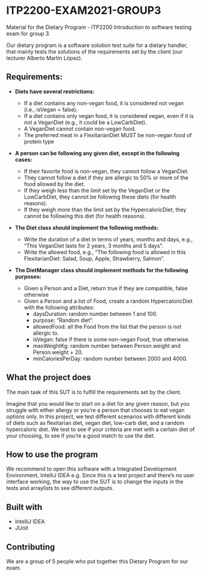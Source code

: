 # ITP2200-EXAM2021-GROUP3

Material for the Dietary Program - ITP2200 Introduction to software testing exam for group 3.

Our dietary program is a software solution test suite for a dietary handler, that mainly tests the solutions of the requirements set by the client (our lecturer Alberto Martín López).

## Requirements:

* **Diets have several restrictions:**
    * If a diet contains any non-vegan food, it is considered not vegan (i.e., isVegan = false).
    * If a diet contains only vegan food, it is considered vegan, even if it is not a VeganDiet (e.g., it could be a LowCarbDiet).
    * A VeganDiet cannot contain non-vegan food.
    * The preferred meat in a FlexitarianDiet MUST be non-vegan food of protein type
    
* **A person can be following any given diet, except in the following cases:**
    * If their favorite food is non-vegan, they cannot follow a VeganDiet.
    * They cannot follow a diet if they are allergic to 50% or more of the food allowed by the diet.
    * If they weigh less than the limit set by the VeganDiet or the LowCarbDiet, they cannot be following these diets (for health reasons).
    * If they weigh more than the limit set by the HypercaloricDiet, they cannot be following this diet (for health reasons).
    
* **The Diet class should implement the following methods:**
    * Write the duration of a diet in terms of years, months and days, e.g., “This VeganDiet lasts for 2 years, 3 months and 5 days”.
    * Write the allowed food, e.g., “The following food is allowed in this FlexitarianDiet: Salad, Soup, Apple, Strawberry, Salmon”.
    
* **The DietManager class should implement methods for the following purposes:**
    * Given a Person and a Diet, return true if they are compatible, false otherwise
    * Given a Person and a list of Food, create a random HypercaloricDiet with the following attributes:
        * daysDuration: random number between 1 and 100.
        * purpose: “Random diet”.
        * allowedFood: all the Food from the list that the person is not allergic to.
        * isVegan: false if there is some non-vegan Food, true otherwise.
        * maxWeightKg: random number between Person.weight and Person.weight + 20.
        * minCaloriesPerDay: random number between 2000 and 4000.


## What the project does

The main task of this SUT is to fulfill the requirements set by the client.

Imagine that you would like to start on a diet for any given reason, but you struggle with either allergy or you’re a person that chooses to eat vegan options only. In this project, we test different scenarios with different kinds of diets such as flexitarian diet, vegan diet, low-carb diet, and a random hypercaloric diet.
We test to see if your criteria are met with a certain diet of your choosing, to see if you’re a good match to use the diet. 

## How to use the program
We recommend to open this software with a Integrated Development Environment, IntelliJ IDEA e.g.
Since this is a test project and there’s no user interface working, the way to use the SUT is to change the inputs in the tests and arraylists to see different outputs. 

## Built with
   * IntelliJ IDEA
   * JUnit

## Contributing
We are a group of 5 people who put together this Dietary Program for our exam.
